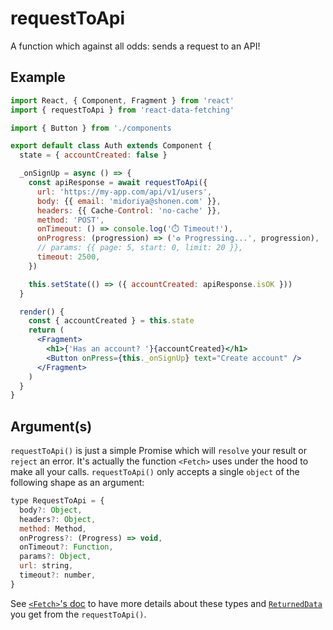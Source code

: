 # requestToApi

A function which against all odds: sends a request to an API!

## Example

```jsx
import React, { Component, Fragment } from 'react'
import { requestToApi } from 'react-data-fetching'

import { Button } from './components

export default class Auth extends Component {
  state = { accountCreated: false }

  _onSignUp = async () => {
    const apiResponse = await requestToApi({
      url: 'https://my-app.com/api/v1/users',
      body: {{ email: 'midoriya@shonen.com' }},
      headers: {{ Cache-Control: 'no-cache' }},
      method: 'POST',
      onTimeout: () => console.log('⏱️ Timeout!'),
      onProgress: (progression) => ('♻️ Progressing...', progression),
      // params: {{ page: 5, start: 0, limit: 20 }},
      timeout: 2500,
    })

    this.setState(() => ({ accountCreated: apiResponse.isOK }))
  }

  render() {
    const { accountCreated } = this.state
    return (
      <Fragment>
        <h1>{'Has an account? '}{accountCreated}</h1>
        <Button onPress={this._onSignUp} text="Create account" />
      </Fragment>
    )
  }
}
```

## Argument(s)

`requestToApi()` is just a simple Promise which will `resolve` your result or `reject` an error. It's actually the function `<Fetch>` uses under the hood to make all your calls. `requestToApi()` only accepts a single `object` of the following shape as an argument:

```js
type RequestToApi = {
  body?: Object,
  headers?: Object,
  method: Method,
  onProgress?: (Progress) => void,
  onTimeout?: Function,
  params?: Object,
  url: string,
  timeout?: number,
}
```

See [`<Fetch>`'s doc](Fetch.md) to have more details about these types and [`ReturnedData`](Fetch.md#returneddata) you get from the `requestToApi()`.
